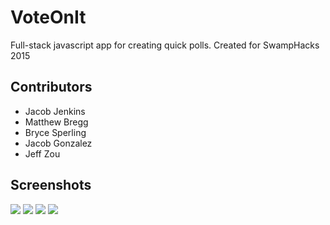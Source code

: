 # VoteOnIt
Full-stack javascript app for creating quick polls. Created for SwampHacks 2015

## Contributors
- Jacob Jenkins
- Matthew Bregg
- Bryce Sperling
- Jacob Gonzalez
- Jeff Zou

## Screenshots
![](https://raw.githubusercontent.com/VoteOnIt/VoteOnIt/master/screenshots/IMG_6928.PNG)
![](https://raw.githubusercontent.com/VoteOnIt/VoteOnIt/master/screenshots/IMG_6929.PNG)
![](https://raw.githubusercontent.com/VoteOnIt/VoteOnIt/master/screenshots/IMG_6930.PNG)
![](https://raw.githubusercontent.com/VoteOnIt/VoteOnIt/master/screenshots/IMG_6931.PNG)
